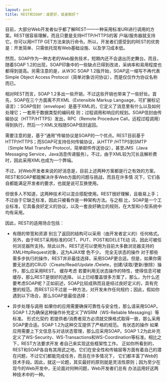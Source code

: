 ```yaml
---
layout: post
title: REST和SOAP：谁更好，或者都好？
---
```

目前，大部分Web开发者似乎都了解REST——一种采用标准URI进行调用的方案。REST很容易理解，而且只要是支持HTTP/HTTPS的客 户端/服务器就支持它。你可以用HTTP GET方法来执行命令。所以，开发者们感受到的REST的优势是：开发简单、只需依托现有Web基础设施、以及学习成本低。

然而，SOAP作为一种古老的Web服务技术，短期内还不会退出历史舞台。而且，随着SOAP 1.2的出现，SOAP印象中的一些缺点已得到改进，采纳率和易用程度也都得到提高。另需注意的是，从W3C SOAP 1.2版开始，SOAP这一缩写不再代表Simple Object Access Protocol（简单对象访问协议），而是仅仅作为协议名称而已。

相对REST而言，SOAP 1.2多出一些开销，不过这些开销也带来了一些好处。首先，SOAP在三个方面离不开XML（Extensible Markup Language，可扩展标记语言）：SOAP信封（envelope）是基于XML的，它定义了消息里有什么以及如何处理它；一套用于数据类型的编码规 则；过程调用和响应的规划。SOAP信封由传输协议（HTTP/HTTPS）发出，RPC（Remote Procedure Call，远程过程调用）得到执行，然后一个XML文档随SOAP信封返回。

需要注意的是，基于“通用”传输协议是SOAP的一个优点。REST目前基于HTTP/HTTPS；而SOAP可支持任何传输协议，从HTTP /HTTPS到SMTP（Simple Mail Transfer Protocol，简单邮件传送协议），甚至JMS（Java Messaging Service，Java消息传递服务）。不过，由于XML较为冗长且解析费时，因此采用XML也成为一个弊端。

不过，对Web开发者来说的好消息是，目前上述两种方案都是行之有效的方案。REST和SOAP都能解决许多Web方面的问题与挑战，而且在许多情 况下，它们各自都能满足开发者的要求，也就是说可互换使用。

但很多人不知道，这两种技术可以混合搭配使用。REST很好理解，且极易上手；不过由于它缺乏标准，因此只被看作是一种架构方法。与之相 比，SOAP是一个工业标准，它具备良好定义的协议，以及一套良好确立的规则，在大型和小型系统中均有采用。

因此，REST的适用场合包括：

* 有限的带宽和资源 别忘了返回的结构可以采用（由开发者定义的）任何格式。另外，由于REST采用标准的GET、PUT、POST和DELETE动 词，因此可被任何浏览器所支持。除此以外，REST还可以使用为目前大多数浏览器支持的XMLHttpRequest对象，这为AJAX增 色不少。
完全无状态的操作 对于那些需多步执行的操作，REST并非最佳选择，采用SOAP更合适。但是，如果你需要无状态的CRUD（Create/Read/Update /Delete，创建/读取/更新/删除）操作，那么应采用REST。
缓存考虑 若要利用无状态操作的特性，使得信息可被缓存，那么REST是很好的选择。
以上已经覆盖很多方案了，那么，为什么还要考虑SOAP呢？正如前述，SOAP比较成熟而且是经过良好定义的，具有完整的规范。而REST只不过是 一种方法，对开发未作任何规约；因此，假如你遇到以下场合，那么SOAP是最佳选择：

* 异步处理与调用 如果你的应用需要确保可靠性与安全性，那么请采用SOAP。SOAP 1.2为确保这种操作补充定义了WSRM（WS-Reliable Messaging）等标准。
形式化契约 若提供者/消费者双方必须就交换格式取得一致，那么采用SOAP更合适。SOAP 1.2为这种交互提供了严格的规范。
有状态的操作 如果应用需要上下文信息与对话状态管理，那么应采用SOAP。SOAP 1.2为此补充定义了WS-Security、WS-Transactions和WS-Coordination等标准。相比之下，REST方法要求开发 者自己来实现这些框架性工作。
正如你所看到的，REST和SOAP各自有其用武之地。它们在安全性和传输层等方面有着自己的潜在问题，不过它们都能完成任务，而且在许多情况下， 它们都丰富了Web的技术手段。因此，就这一论题，其实最好的原则就是灵活性原则；因为至少在现今的Web开发中，无论面对何种问题，Web开发者们总有 办法运用好这两种技术中的一种。